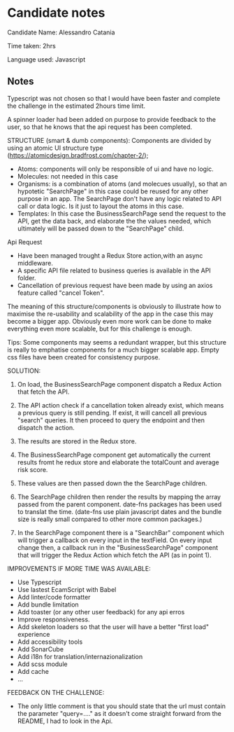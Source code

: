 # Candidate notes

Candidate Name: Alessandro Catania

Time taken: 2hrs

Language used: Javascript

## Notes
Typescript was not chosen so that I would have been faster and complete the challenge in the estimated 2hours time limit.

A spinner loader had been added on purpose to provide feedback to the user, so that he knows that the api request has been completed.

STRUCTURE (smart & dumb components):
Components are divided by using an atomic UI structure type (https://atomicdesign.bradfrost.com/chapter-2/);
- Atoms: components will only be responsible of ui and have no logic.
- Molecules: not needed in this case
- Organisms: is a combination of atoms (and molecues usually), so that an hypotetic "SearchPage" in this case could be reused for any other purpose in an app. The SearchPage don't have any logic related to API call or data logic. Is it just to layout the atoms in this case.
- Templates: In this case the BusinessSearchPage send the request to the API, get the data back, and elaborate the the values needed, which ultimately will be passed down to the "SearchPage" child.

Api Request
- Have been managed trought a Redux Store action,with an async middleware. 
- A specific API file related to business queries is available in the API folder.
- Cancellation of previous request have been made by using an axios feature called "cancel Token".

The meaning of this structure/components is obviously to illustrate how to maximise the re-usability and scalability of the app in the case this may become a bigger app. Obviously even more work can be done to make everything even more scalable, but for this challenge is enough.

Tips: Some components may seems a redundant wrapper, but this structure is really to emphatise components for a much bigger scalable app. Empty css files have been created for consistency purpose.

SOLUTION:
1) On load, the BusinessSearchPage component dispatch a Redux Action that fetch the API.
2) The API action check if a cancellation token already exist, which means a previous query is still pending. If exist, it will cancell all previous "search" queries. It then proceed to query the endpoint and then dispatch the action.
3) The results are stored in the Redux store.
4) The BusinessSearchPage component get automatically the current results fromt he redux store and elaborate the totalCount and average risk score.
5) These values are then passed down the the SearchPage children.
6) The SearchPage children then render the results by mapping the array passed from the parent component. date-fns packages has been used to translat the time. (date-fns use plain javascript dates and the bundle size is really small compared to other more common packages.)

7) In the SearchPage component there is a "SearchBar" component which will trigger a callback on every input in the textField. On every input change then, a callback run in the "BusinessSearchPage" component that will trigger the Redux Action which fetch the API (as in point 1).


IMPROVEMENTS IF MORE TIME WAS AVAILABLE:
- Use Typescript
- Use lastest EcamScript with Babel
- Add linter/code formatter
- Add bundle limitation
- Add toaster (or any other user feedback) for any api erros
- Improve responsiveness.
- Add skeleton loaders so that the user will have a better "first load" experience
- Add accessibility tools
- Add SonarCube
- Add i18n for translation/internazionalization
- Add scss module 
- Add cache
- ...

FEEDBACK ON THE CHALLENGE:
- The only little comment is that you should state that the url must contain the parameter "query=...." as it doesn't come straight forward from the README, I had to look in the Api.
